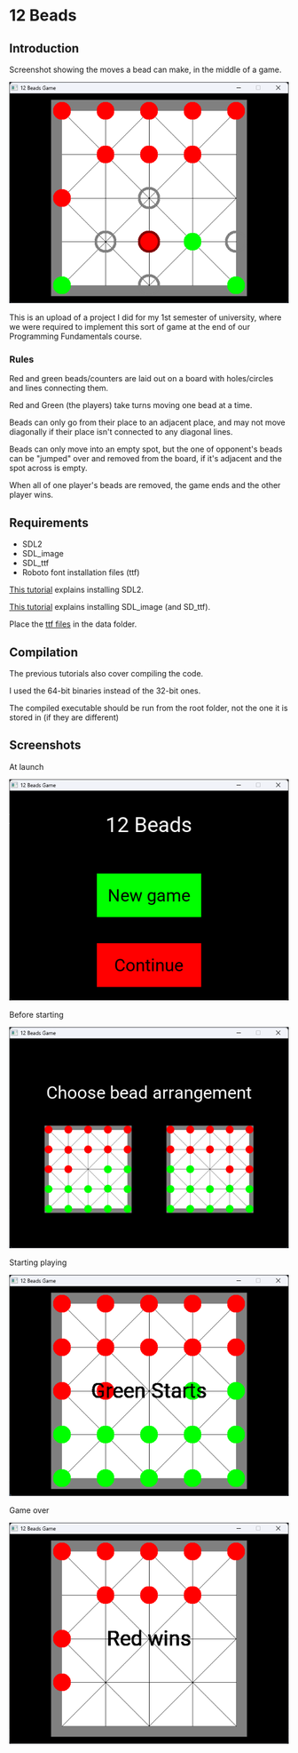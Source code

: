 # 12 Beads

## Introduction

Screenshot showing the moves a bead can make, in the middle of a game.

![Game showing moves of a bead](screenshots/moves.png)

This is an upload of a project I did for my 1st semester of university, where we were required to implement this sort of game at the end of our Programming Fundamentals course.

### Rules

Red and green beads/counters are laid out on a board with holes/circles and lines connecting them.

Red and Green (the players) take turns moving one bead at a time.

Beads can only go from their place to an adjacent place, and may not move diagonally if their place isn't connected to any diagonal lines.

Beads can only move into an empty spot, but the one of opponent's beads can be "jumped" over and removed from the board, if it's adjacent and the spot across is empty.

When all of one player's beads are removed, the game ends and the other player wins.

## Requirements

- SDL2
- SDL_image
- SDL_ttf
- Roboto font installation files (ttf)


[This tutorial](https://lazyfoo.net/tutorials/SDL/01_hello_SDL/index.php) explains installing SDL2.

[This tutorial](https://lazyfoo.net/tutorials/SDL/06_extension_libraries_and_loading_other_image_formats/index.php) explains installing SDL\_image (and SD\_ttf).

Place the [ttf files](https://fonts.google.com/specimen/Roboto) in the data folder.

## Compilation

The previous tutorials also cover compiling the code.

I used the 64-bit binaries instead of the 32-bit ones.

The compiled executable should be run from the root folder, not the one it is stored in (if they are different)

## Screenshots
At launch

![At game launch](screenshots/start.png)



Before starting

![Choosing game board](screenshots/choosemap.png)



Starting playing

![At game start](screenshots/gamestart.png)



Game over

![Game over](screenshots/end.png)
